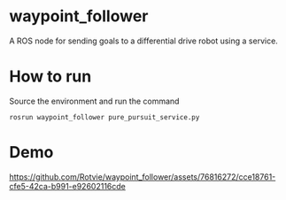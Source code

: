 # waypoint_follower
A ROS node for sending goals to a differential drive robot using a service.
# How to run
Source the environment and run the command
```
rosrun waypoint_follower pure_pursuit_service.py
```
# Demo
https://github.com/Rotvie/waypoint_follower/assets/76816272/cce18761-cfe5-42ca-b991-e92602116cde

